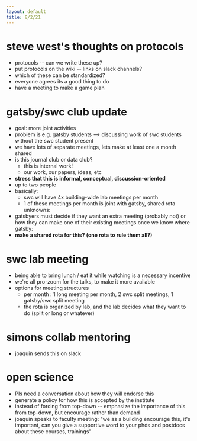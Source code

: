 ```yaml
---
layout: default
title: 8/2/21
---
```


# steve west's thoughts on protocols

- protocols -- can we write these up?
- put protocols on the wiki -- links on slack channels?
- which of these can be standardized?
- everyone agrees its a good thing to do
- have a meeting to make a game plan

# gatsby/swc club update

- goal: more joint activities
- problem is e.g. gatsby students --> discussing work of swc students without the swc student present
- we have lots of separate meetings, lets make at least one a month shared
- is this journal club or data club?
	- this is internal work!
	- our work, our papers, ideas, etc
- **stress that this is informal, conceptual, discussion-oriented**
- up to two people
- basically:
	- swc will have 4x building-wide lab meetings per month
	- 1 of these meetings per month is joint with gatsby, shared rota
unknowns:
- gatsbyers must decide if they want an extra meeting (probably not) or how they can make one of their existing meetings
once we know where gatsby:
- **make a shared rota for this? (one rota to rule them all?)**

# swc lab meeting

- being able to bring lunch / eat it while watching is a necessary incentive
- we're all pro-zoom for the talks, to make it more available
- options for meeting structures
	- per month : 1 long meeting per month, 2 swc split meetings, 1 gatsby/swc split meeting
	- the rota is organized by lab, and the lab decides what they want to do (split or long or whatever)

# simons collab mentoring

- joaquin sends this on slack

# open science

- PIs need a conversation about how they will endorse this
- generate a policy for how this is accepted by the institute
- instead of forcing from top-down -- emphasize the importance of this from top-down, but encourage rather than demand
- joaquin speaks to faculty meeting: "we as a building encourage this, it's important, can you give a supportive word to your phds and postdocs about these courses, trainings"